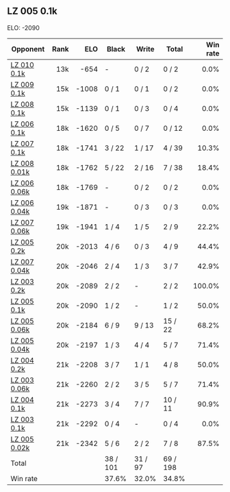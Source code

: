## LZ 005 0.1k ##

ELO: -2090

Opponent | Rank | ELO | Black | Write | Total | Win rate
---------|-----:|----:|-------|-------|-------|-------:
[LZ 010 0.1k](LZ%20010%200.1k.md) | 13k | -654 | - | 0 / 2 | 0 / 2 | 0.0%
[LZ 009 0.1k](LZ%20009%200.1k.md) | 15k | -1008 | 0 / 1 | 0 / 1 | 0 / 2 | 0.0%
[LZ 008 0.1k](LZ%20008%200.1k.md) | 15k | -1139 | 0 / 1 | 0 / 3 | 0 / 4 | 0.0%
[LZ 006 0.1k](LZ%20006%200.1k.md) | 18k | -1620 | 0 / 5 | 0 / 7 | 0 / 12 | 0.0%
[LZ 007 0.1k](LZ%20007%200.1k.md) | 18k | -1741 | 3 / 22 | 1 / 17 | 4 / 39 | 10.3%
[LZ 008 0.01k](LZ%20008%200.01k.md) | 18k | -1762 | 5 / 22 | 2 / 16 | 7 / 38 | 18.4%
[LZ 006 0.06k](LZ%20006%200.06k.md) | 18k | -1769 | - | 0 / 2 | 0 / 2 | 0.0%
[LZ 006 0.04k](LZ%20006%200.04k.md) | 19k | -1871 | - | 0 / 3 | 0 / 3 | 0.0%
[LZ 007 0.06k](LZ%20007%200.06k.md) | 19k | -1941 | 1 / 4 | 1 / 5 | 2 / 9 | 22.2%
[LZ 005 0.2k](LZ%20005%200.2k.md) | 20k | -2013 | 4 / 6 | 0 / 3 | 4 / 9 | 44.4%
[LZ 007 0.04k](LZ%20007%200.04k.md) | 20k | -2046 | 2 / 4 | 1 / 3 | 3 / 7 | 42.9%
[LZ 003 0.2k](LZ%20003%200.2k.md) | 20k | -2089 | 2 / 2 | - | 2 / 2 | 100.0%
[LZ 005 0.1k](LZ%20005%200.1k.md) | 20k | -2090 | 1 / 2 | - | 1 / 2 | 50.0%
[LZ 005 0.06k](LZ%20005%200.06k.md) | 20k | -2184 | 6 / 9 | 9 / 13 | 15 / 22 | 68.2%
[LZ 005 0.04k](LZ%20005%200.04k.md) | 20k | -2197 | 1 / 3 | 4 / 4 | 5 / 7 | 71.4%
[LZ 004 0.2k](LZ%20004%200.2k.md) | 21k | -2208 | 3 / 7 | 1 / 1 | 4 / 8 | 50.0%
[LZ 003 0.06k](LZ%20003%200.06k.md) | 21k | -2260 | 2 / 2 | 3 / 5 | 5 / 7 | 71.4%
[LZ 004 0.1k](LZ%20004%200.1k.md) | 21k | -2273 | 3 / 4 | 7 / 7 | 10 / 11 | 90.9%
[LZ 003 0.1k](LZ%20003%200.1k.md) | 21k | -2292 | 0 / 4 | - | 0 / 4 | 0.0%
[LZ 005 0.02k](LZ%20005%200.02k.md) | 21k | -2342 | 5 / 6 | 2 / 2 | 7 / 8 | 87.5%
Total | | | 38 / 101 | 31 / 97 | 69 / 198 | 
Win rate| | | 37.6% | 32.0% | 34.8% | 
